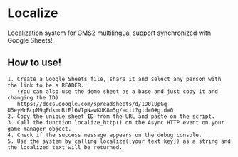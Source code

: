 # Localize
Localization system for GMS2 multilingual support synchronized with Google Sheets!

## How to use!

	1. Create a Google Sheets file, share it and select any person with the link to be a READER.
	   (You can also use the demo sheet as a base and just copy it and changing the ID)
	   https://docs.google.com/spreadsheets/d/1D0lUpGg-U5eyMrBcpM9qFdkmoRtEl6VIpNawKUK8m5g/edit?gid=0#gid=0
	2. Copy the unique sheet ID from the URL and paste on the script.
	3. Call the function localize_http() on the Async HTTP event on your game manager object.
	4. Check if the success message appears on the debug console.
	5. Use the system by calling localize([your text key]) as a string and the localized text will be returned.

